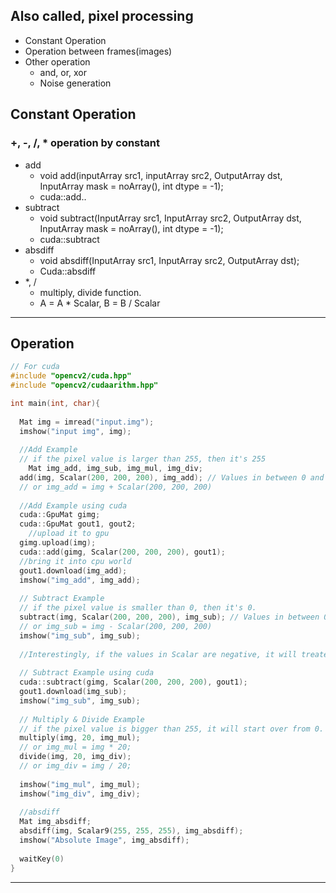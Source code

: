 ## Also called, pixel processing

* Constant Operation
* Operation between frames(images)
* Other operation
  *  and, or, xor
  * Noise generation

 ## Constant Operation

### +, -, /, * operation by constant

* add 
  *  void add(inputArray src1, inputArray src2, OutputArray dst, InputArray mask = noArray(), int dtype = -1);
  *  cuda::add..
* subtract
  * void subtract(InputArray src1, InputArray src2, OutputArray dst, InputArray mask = noArray(), int dtype = -1);
  * cuda::subtract
* absdiff
  * void absdiff(InputArray src1, InputArray src2, OutputArray dst);
  * Cuda::absdiff
* *, /
  * multiply, divide function. 
  * A = A * Scalar, B = B / Scalar

---

## Operation

```c++
// For cuda
#include "opencv2/cuda.hpp"
#include "opencv2/cudaarithm.hpp"

int main(int, char){
  
  Mat img = imread("input.img");
  imshow("input img", img);
  
  //Add Example
  // if the pixel value is larger than 255, then it's 255
 	Mat img_add, img_sub, img_mul, img_div;
  add(img, Scalar(200, 200, 200), img_add); // Values in between 0 and 255
  // or img_add = img + Scalar(200, 200, 200)
  
  //Add Example using cuda
  cuda::GpuMat gimg;
  cuda::GpuMat gout1, gout2;
 	//upload it to gpu
  gimg.upload(img);
  cuda::add(gimg, Scalar(200, 200, 200), gout1);
  //bring it into cpu world
  gout1.download(img_add);
  imshow("img_add", img_add);
  
  // Subtract Example 
  // if the pixel value is smaller than 0, then it's 0.
  subtract(img, Scalar(200, 200, 200), img_sub); // Values in between 0 and 255.
  // or img_sub = img - Scalar(200, 200, 200)
  imshow("img_sub", img_sub);
  
  //Interestingly, if the values in Scalar are negative, it will treated as subtract in add.
  
  // Subtract Example using cuda
  cuda::subtract(gimg, Scalar(200, 200, 200), gout1);
  gout1.download(img_sub);
  imshow("img_sub", img_sub);
 
  // Multiply & Divide Example
  // if the pixel value is bigger than 255, it will start over from 0. 
  multiply(img, 20, img_mul);
  // or img_mul = img * 20;
  divide(img, 20, img_div);
  // or img_div = img / 20;
  
  imshow("img_mul", img_mul);
  imshow("img_div", img_div);
  
  //absdiff
  Mat img_absdiff;
  absdiff(img, Scalar9(255, 255, 255), img_absdiff);
  imshow("Absolute Image", img_absdiff);
  
  waitKey(0)
}
```

---



